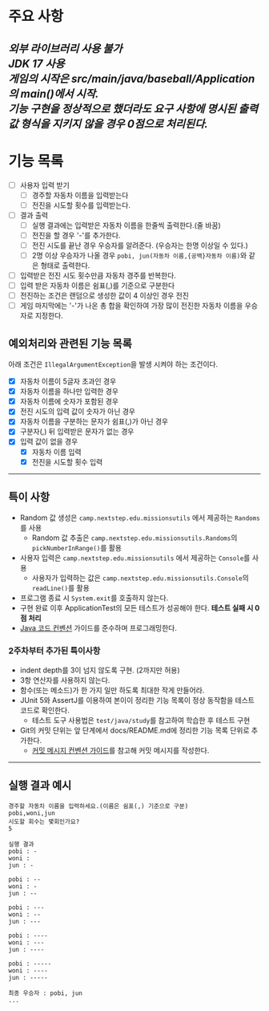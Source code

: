 # 주요 사항
***외부 라이브러리 사용 불가***        
***JDK 17 사용***         
***게임의 시작은 src/main/java/baseball/Application의 main()에서 시작.***     
***기능 구현을 정상적으로 했더라도 요구 사항에 명시된 출력값 형식을 지키지 않을 경우 0점으로 처리된다.***
---------------------------------    

# 기능 목록
- [ ] 사용자 입력 받기
    - [ ] 경주할 자동차 이름을 입력받는다
    - [ ] 전진을 시도할 횟수를 입력받는다.
- [ ] 결과 출력
    - [ ] 실행 결과에는 입력받은 자동차 이름을 한줄씩 출력한다.(줄 바꿈)
    - [ ] 전진을 할 경우 '-'를 추가한다.
    - [ ] 전진 시도를 끝난 경우 우승자를 알려준다. (우승자는 한명 이상일 수 있다.)
    - [ ] 2명 이상 우승자가 나올 경우 `pobi, jun(자동차 이름,{공백}자동차 이름)`와 같은 형태로 출력한다.
- [ ] 입력받은 전진 시도 횟수만큼 자동차 경주를 반복한다.
- [ ] 입력 받은 자동차 이름은 쉼표(,)를 기준으로 구분한다
- [ ] 전진하는 조건은 랜덤으로 생성한 값이 4 이상인 경우 전진
- [ ] 게임 마지막에는 '-'가 나온 총 합을 확인하여 가장 많이 전진한 자동차 이름을 우승자로 지정한다.
## 예외처리와 관련된 기능 목록
아래 조건은 `IllegalArgumentException`을 발생 시켜야 하는 조건이다.
- [X] 자동차 이름이 5글자 초과인 경우
- [X] 자동차 이름을 하나만 입력한 경우
- [X] 자동차 이름에 숫자가 포함된 경우
- [X] 전진 시도의 입력 값이 숫자가 아닌 경우
- [X] 자동차 이름을 구분하는 문자가 쉼표(,)가 아닌 경우
- [X] 구분자(,) 뒤 입력받은 문자가 없는 경우
- [X] 입력 값이 없을 경우
    - [X] 자동차 이름 입력
    - [X] 전진을 시도할 횟수 입력

---------------------------------

## 특이 사항
- Random 값 생성은 `camp.nextstep.edu.missionsutils` 에서 제공하는 `Randoms`를 사용
    - Random 값 추출은  `camp.nextstep.edu.missionsutils.Randoms`의 `pickNumberInRange()`를 활용
- 사용자 입력은  `camp.nextstep.edu.missionsutils` 에서 제공하는 `Console`를 사용
    - 사용자가 입력하는 값은 `camp.nextstep.edu.missionsutils.Console`의 `readLine()`를 활용
- 프로그램 종료 시 `System.exit`를 호출하지 않는다.
- 구현 완료 이후 ApplicationTest의 모든 테스트가 성공해야 한다. **테스트 실패 시 0점 처리**
- [Java 코드 컨벤션](https://github.com/woowacourse/woowacourse-docs/tree/main/styleguide/java) 가이드를 준수하며 프로그래밍한다.

### 2주차부터 추가된 특이사항
- indent depth를 3이 넘지 않도록 구현. (2까지만 허용)     
- 3항 연산자를 사용하지 않는다.
- 함수(또는 메소드)가 한 가지 일만 하도록 최대한 작게 만들어라.
- JUnit 5와 AssertJ를 이용하여 본이이 정리한 기능 목록이 정상 동작함을 테스트 코드로 확인한다.
    - 테스트 도구 사용법은 `test/java/study`를 참고하여 학습한 후 테스트 구현 
- Git의 커밋 단위는 앞 단계에서 docs/README.md에 정리한 기능 목록 단위로 추가한다.
    - [커밋 메시지 컨벤션 가이드](https://gist.github.com/stephenparish/9941e89d80e2bc58a153)를 참고해 커밋 메시지를 작성한다.

---------------------------------
## 실행 결과 예시
```
경주할 자동차 이름을 입력하세요.(이름은 쉼표(,) 기준으로 구분)
pobi,woni,jun
시도할 회수는 몇회인가요?
5

실행 결과
pobi : -
woni : 
jun : -

pobi : --
woni : -
jun : --

pobi : ---
woni : --
jun : ---

pobi : ----
woni : ---
jun : ----

pobi : -----
woni : ----
jun : -----

최종 우승자 : pobi, jun
...